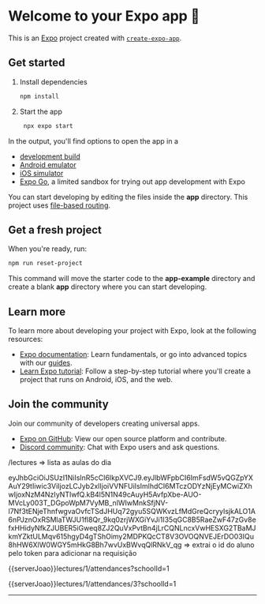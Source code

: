 # Welcome to your Expo app 👋

This is an [Expo](https://expo.dev) project created with [`create-expo-app`](https://www.npmjs.com/package/create-expo-app).

## Get started

1. Install dependencies

   ```bash
   npm install
   ```

2. Start the app

   ```bash
    npx expo start
   ```

In the output, you'll find options to open the app in a

- [development build](https://docs.expo.dev/develop/development-builds/introduction/)
- [Android emulator](https://docs.expo.dev/workflow/android-studio-emulator/)
- [iOS simulator](https://docs.expo.dev/workflow/ios-simulator/)
- [Expo Go](https://expo.dev/go), a limited sandbox for trying out app development with Expo

You can start developing by editing the files inside the **app** directory. This project uses [file-based routing](https://docs.expo.dev/router/introduction).

## Get a fresh project

When you're ready, run:

```bash
npm run reset-project
```

This command will move the starter code to the **app-example** directory and create a blank **app** directory where you can start developing.

## Learn more

To learn more about developing your project with Expo, look at the following resources:

- [Expo documentation](https://docs.expo.dev/): Learn fundamentals, or go into advanced topics with our [guides](https://docs.expo.dev/guides).
- [Learn Expo tutorial](https://docs.expo.dev/tutorial/introduction/): Follow a step-by-step tutorial where you'll create a project that runs on Android, iOS, and the web.

## Join the community

Join our community of developers creating universal apps.

- [Expo on GitHub](https://github.com/expo/expo): View our open source platform and contribute.
- [Discord community](https://chat.expo.dev): Chat with Expo users and ask questions.



/lectures => lista as aulas do dia


eyJhbGciOiJSUzI1NiIsInR5cCI6IkpXVCJ9.eyJlbWFpbCI6ImFsdW5vQGZpYXAuY29tIiwic3ViIjozLCJyb2xlIjoiVVNFUiIsImlhdCI6MTczODYzNjEyMCwiZXhwIjoxNzM4NzIyNTIwfQ.kB4l5N1N49cAuyH5AvfpXbe-AUO-MVcLy003T_DGpoWpM7VyMB_nlWIwMnkSfjNV-l7Nf3tENjeThnfwgvaOvfcTSdJHUq72gyu5SQWKvzLfMdGreQcryyIsjkALO1A6nPJznOxRSMlaTWJU1fl8Qr_9kq0zrjWXGiYvJi1I35qGC8B5RaeZwF47zGv8efxHHidyNfkZJUBER5iGweq8ZJ2QuVxPvtBn4jLrCQNLncxVwHESXG2TBaMJkmYZktULMqv615hgyD4gTShOimy2MDPKQcCT8V3OVOQNVEJErDO03IQu8hHW6XlW0WGY5mHkG8Bh7wvUxBWvqQlRNkV_qg => extrai o id do aluno pelo token para adicionar na requisição 

{{serverJoao}}lectures/1/attendances?schoolId=1

{{serverJoao}}lectures/1/attendances/3?schoolId=1



-----------------------------------------------
